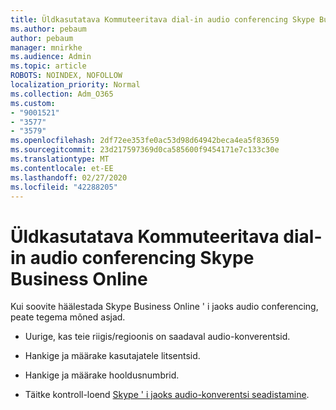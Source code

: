 ```yaml
---
title: Üldkasutatava Kommuteeritava dial-in audio conferencing Skype Business Online
ms.author: pebaum
author: pebaum
manager: mnirkhe
ms.audience: Admin
ms.topic: article
ROBOTS: NOINDEX, NOFOLLOW
localization_priority: Normal
ms.collection: Adm_O365
ms.custom:
- "9001521"
- "3577"
- "3579"
ms.openlocfilehash: 2df72ee353fe0ac53d98d64942beca4ea5f83659
ms.sourcegitcommit: 23d217597369d0ca585600f9454171e7c133c30e
ms.translationtype: MT
ms.contentlocale: et-EE
ms.lasthandoff: 02/27/2020
ms.locfileid: "42288205"
---
```

# <a name="setup-pstn-dial-in-audio-conferencing-in-skype-for-business-online"></a>Üldkasutatava Kommuteeritava dial-in audio conferencing Skype Business Online

Kui soovite häälestada Skype Business Online ' i jaoks audio conferencing, peate tegema mõned asjad. 

- Uurige, kas teie riigis/regioonis on saadaval audio-konverentsid.

- Hankige ja määrake kasutajatele litsentsid.

- Hankige ja määrake hooldusnumbrid.

- Täitke kontroll-loend [Skype ' i jaoks audio-konverentsi seadistamine](https://docs.microsoft.com/SkypeForBusiness/audio-conferencing-in-office-365/set-up-audio-conferencing).
